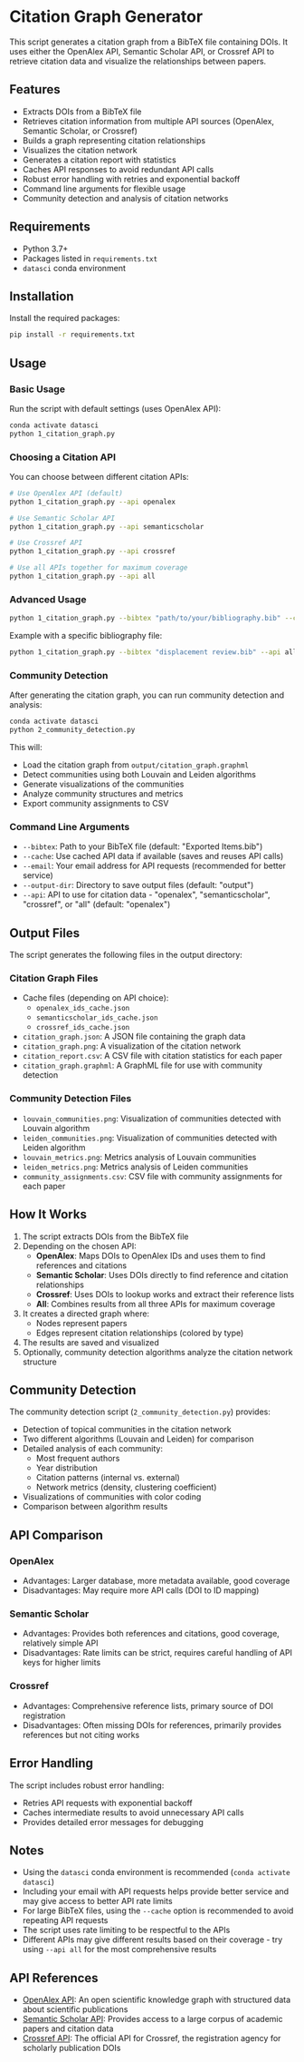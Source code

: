 # Citation Graph Generator

This script generates a citation graph from a BibTeX file containing DOIs. It uses either the OpenAlex API, Semantic Scholar API, or Crossref API to retrieve citation data and visualize the relationships between papers.

## Features

- Extracts DOIs from a BibTeX file
- Retrieves citation information from multiple API sources (OpenAlex, Semantic Scholar, or Crossref)
- Builds a graph representing citation relationships
- Visualizes the citation network
- Generates a citation report with statistics
- Caches API responses to avoid redundant API calls
- Robust error handling with retries and exponential backoff
- Command line arguments for flexible usage
- Community detection and analysis of citation networks

## Requirements

- Python 3.7+
- Packages listed in `requirements.txt`
- `datasci` conda environment

## Installation

Install the required packages:

```bash
pip install -r requirements.txt
```

## Usage

### Basic Usage

Run the script with default settings (uses OpenAlex API):

```bash
conda activate datasci
python 1_citation_graph.py
```

### Choosing a Citation API

You can choose between different citation APIs:

```bash
# Use OpenAlex API (default)
python 1_citation_graph.py --api openalex

# Use Semantic Scholar API
python 1_citation_graph.py --api semanticscholar

# Use Crossref API
python 1_citation_graph.py --api crossref

# Use all APIs together for maximum coverage
python 1_citation_graph.py --api all
```

### Advanced Usage

```bash
python 1_citation_graph.py --bibtex "path/to/your/bibliography.bib" --cache --email "your.email@example.com" --output-dir "results" --api crossref
```

Example with a specific bibliography file:

```bash
python 1_citation_graph.py --bibtex "displacement review.bib" --api all
```

### Community Detection

After generating the citation graph, you can run community detection and analysis:

```bash
conda activate datasci
python 2_community_detection.py
```

This will:
- Load the citation graph from `output/citation_graph.graphml`
- Detect communities using both Louvain and Leiden algorithms
- Generate visualizations of the communities
- Analyze community structures and metrics
- Export community assignments to CSV

### Command Line Arguments

- `--bibtex`: Path to your BibTeX file (default: "Exported Items.bib")
- `--cache`: Use cached API data if available (saves and reuses API calls)
- `--email`: Your email address for API requests (recommended for better service)
- `--output-dir`: Directory to save output files (default: "output")
- `--api`: API to use for citation data - "openalex", "semanticscholar", "crossref", or "all" (default: "openalex")

## Output Files

The script generates the following files in the output directory:

### Citation Graph Files
- Cache files (depending on API choice):
  - `openalex_ids_cache.json`
  - `semanticscholar_ids_cache.json`
  - `crossref_ids_cache.json`
- `citation_graph.json`: A JSON file containing the graph data
- `citation_graph.png`: A visualization of the citation network
- `citation_report.csv`: A CSV file with citation statistics for each paper
- `citation_graph.graphml`: A GraphML file for use with community detection

### Community Detection Files
- `louvain_communities.png`: Visualization of communities detected with Louvain algorithm
- `leiden_communities.png`: Visualization of communities detected with Leiden algorithm
- `louvain_metrics.png`: Metrics analysis of Louvain communities
- `leiden_metrics.png`: Metrics analysis of Leiden communities
- `community_assignments.csv`: CSV file with community assignments for each paper

## How It Works

1. The script extracts DOIs from the BibTeX file
2. Depending on the chosen API:
   - **OpenAlex**: Maps DOIs to OpenAlex IDs and uses them to find references and citations
   - **Semantic Scholar**: Uses DOIs directly to find reference and citation relationships
   - **Crossref**: Uses DOIs to lookup works and extract their reference lists
   - **All**: Combines results from all three APIs for maximum coverage
3. It creates a directed graph where:
   - Nodes represent papers
   - Edges represent citation relationships (colored by type)
4. The results are saved and visualized
5. Optionally, community detection algorithms analyze the citation network structure

## Community Detection

The community detection script (`2_community_detection.py`) provides:

- Detection of topical communities in the citation network
- Two different algorithms (Louvain and Leiden) for comparison
- Detailed analysis of each community:
  - Most frequent authors
  - Year distribution
  - Citation patterns (internal vs. external)
  - Network metrics (density, clustering coefficient)
- Visualizations of communities with color coding
- Comparison between algorithm results

## API Comparison

### OpenAlex
- Advantages: Larger database, more metadata available, good coverage
- Disadvantages: May require more API calls (DOI to ID mapping)

### Semantic Scholar
- Advantages: Provides both references and citations, good coverage, relatively simple API
- Disadvantages: Rate limits can be strict, requires careful handling of API keys for higher limits

### Crossref
- Advantages: Comprehensive reference lists, primary source of DOI registration
- Disadvantages: Often missing DOIs for references, primarily provides references but not citing works

## Error Handling

The script includes robust error handling:
- Retries API requests with exponential backoff
- Caches intermediate results to avoid unnecessary API calls
- Provides detailed error messages for debugging

## Notes

- Using the `datasci` conda environment is recommended (`conda activate datasci`)
- Including your email with API requests helps provide better service and may give access to better API rate limits
- For large BibTeX files, using the `--cache` option is recommended to avoid repeating API requests
- The script uses rate limiting to be respectful to the APIs
- Different APIs may give different results based on their coverage - try using `--api all` for the most comprehensive results

## API References

- [OpenAlex API](https://docs.openalex.org/): An open scientific knowledge graph with structured data about scientific publications
- [Semantic Scholar API](https://api.semanticscholar.org/): Provides access to a large corpus of academic papers and citation data
- [Crossref API](https://github.com/CrossRef/rest-api-doc): The official API for Crossref, the registration agency for scholarly publication DOIs 